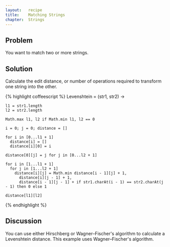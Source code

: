 ```yaml
---
layout:   recipe
title:    Matching Strings
chapter:  Strings
---
```

## Problem

You want to match two or more strings.

## Solution

Calculate the edit distance, or number of operations required to transform one string into the other.

{% highlight coffeescript %}
Levenshtein =
  (str1, str2) ->
          
    l1 = str1.length
    l2 = str2.length
    
    Math.max l1, l2 if Math.min l1, l2 == 0      
    
    i = 0; j = 0; distance = []

    for i in [0...l1 + 1]
      distance[i] = []
      distance[i][0] = i

    distance[0][j] = j for j in [0...l2 + 1]
    
    for i in [1...l1 + 1]
      for j in [1...l2 + 1]
        distance[i][j] = Math.min distance[i - 1][j] + 1,
          distance[i][j - 1] + 1,                         
          distance[i - 1][j - 1] + if str1.charAt(i - 1) == str2.charAt(j - 1) then 0 else 1

    distance[l1][l2]
{% endhighlight %}

## Discussion

You can use either Hirschberg or Wagner–Fischer's algorithm to calculate a Levenshtein distance. This example uses Wagner–Fischer's algorithm. 
